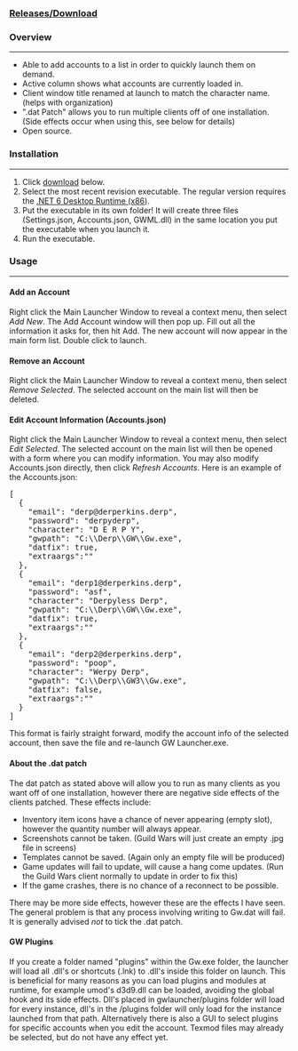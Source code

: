 
### [Releases/Download](https://github.com/GregLando113/gwlauncher/releases)

### Overview

* * *

*   Able to add accounts to a list in order to quickly launch them on demand.
*   Active column shows what accounts are currently loaded in.
*   Client window title renamed at launch to match the character name. (helps with organization)
*   ".dat Patch" allows you to run multiple clients off of one installation. (Side effects occur when using this, see below for details)
*   Open source.

### Installation

* * *

1.  Click [download](https://github.com/GregLando113/gwlauncher/releases) below.
2.  Select the most recent revision executable. The regular version requires the [.NET 6 Desktop Runtime (x86)](https://dotnet.microsoft.com/en-us/download/dotnet/6.0).
3.  Put the executable in its own folder! It will create three files (Settings.json, Accounts.json, GWML.dll) in the same location you put the executable when you launch it.
4.  Run the executable.

### Usage

* * *

#### Add an Account

Right click the Main Launcher Window to reveal a context menu, then select _Add New_. The Add Account window will then pop up. Fill out all the information it asks for, then hit Add. The new account will now appear in the main form list. Double click to launch.

#### Remove an Account

Right click the Main Launcher Window to reveal a context menu, then select _Remove Selected_. The selected account on the main list will then be deleted.

#### Edit Account Information (Accounts.json)

Right click the Main Launcher Window to reveal a context menu, then select _Edit Selected_. The selected account on the main list will then be opened with a form where you can modify information. You may also modify Accounts.json directly, then click _Refresh Accounts_. Here is an example of the Accounts.json:

<pre>[
  {
    "email": "derp@derperkins.derp",
    "password": "derpyderp",
    "character": "D E R P Y",
    "gwpath": "C:\\Derp\\GW\\Gw.exe",
    "datfix": true,
    "extraargs":""
  },
  {
    "email": "derp1@derperkins.derp",
    "password": "asf",
    "character": "Derpyless Derp",
    "gwpath": "C:\\Derp\\GW\\Gw.exe",
    "datfix": true,
    "extraargs":""
  },
  {
    "email": "derp2@derperkins.derp",
    "password": "poop",
    "character": "Werpy Derp",
    "gwpath": "C:\\Derp\\GW3\\Gw.exe",
    "datfix": false,
    "extraargs":""
  }
]
</pre>

This format is fairly straight forward, modify the account info of the selected account, then save the file and re-launch GW Launcher.exe.

#### About the .dat patch

The dat patch as stated above will allow you to run as many clients as you want off of one installation, however there are negative side effects of the clients patched. These effects include:

*   Inventory item icons have a chance of never appearing (empty slot), however the quantity number will always appear.
*   Screenshots cannot be taken. (Guild Wars will just create an empty .jpg file in screens)
*   Templates cannot be saved. (Again only an empty file will be produced)
*   Game updates will fail to update, will cause a hang come updates. (Run the Guild Wars client normally to update in order to fix this)
*   If the game crashes, there is no chance of a reconnect to be possible.

There may be more side effects, however these are the effects I have seen. The general problem is that any process involving writing to Gw.dat will fail. It is generally advised *not* to tick the .dat patch.

#### GW Plugins

If you create a folder named "plugins" within the Gw.exe folder, the launcher will load all .dll's or shortcuts (.lnk) to .dll's inside this folder on launch. This is beneficial for many reasons as you can load plugins and modules at runtime, for example umod's d3d9.dll can be loaded, avoiding the global hook and its side effects.
Dll's placed in gwlauncher/plugins folder will load for every instance, dll's in the <gw-installation-path>/plugins folder will only load for the instance launched from that path. Alternatively there is also a GUI to select plugins for specific accounts when you edit the account. Texmod files may already be selected, but do not have any effect yet.
